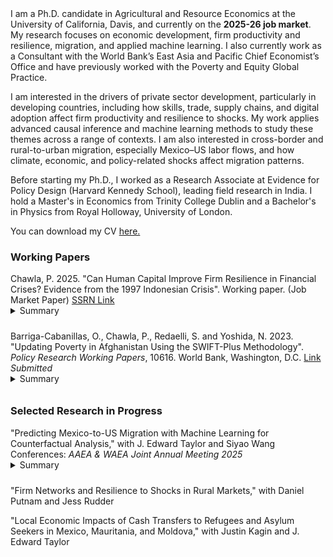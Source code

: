 <br><br>
I am a Ph.D. candidate in Agricultural and Resource Economics at the University of California, Davis, and currently on the **2025-26 job market**. My research focuses on economic development, firm productivity and resilience, migration, and applied machine learning. I also currently work as a Consultant with the World Bank’s East Asia and Pacific Chief Economist’s Office and have previously worked with the Poverty and Equity Global Practice.

I am interested in the drivers of private sector development, particularly in developing countries, including how skills, trade, supply chains, and digital adoption affect firm productivity and resilience to shocks. My work applies advanced causal inference and machine learning methods to study these themes across a range of contexts. I am also interested in cross-border and rural-to-urban migration, especially Mexico–US labor flows, and how climate, economic, and policy-related shocks affect migration patterns.

Before starting my Ph.D., I worked as a Research Associate at Evidence for Policy Design (Harvard Kennedy School), leading field research in India. I hold a Master's in Economics from Trinity College Dublin and a Bachelor's in Physics from Royal Holloway, University of London.

You can download my CV [here.](https://parthchawla.github.io/docs/ChawlaCV.pdf)

### Working Papers

Chawla, P. 2025. "Can Human Capital Improve Firm Resilience in Financial Crises? Evidence from the 1997 Indonesian Crisis". Working paper. (Job Market Paper) [SSRN Link](https://ssrn.com/abstract=5257343)    
<details style="margin-top:-1em; margin-bottom:-0.5em">
  <summary>Summary</summary>
  <small style="font-size:90%">
  Do returns to human capital rise during crises? This paper examines whether Indonesia’s INPRES school construction program in the 1970s improved firm resilience during the 1997 Asian Financial Crisis. I use a difference-in-differences strategy combined with a shift-share instrument, exploiting variation in district INPRES intensity and the national share of treated working-age cohorts. The results show that each additional school per 1,000 children increased post-crisis labor productivity and output by 2.8 and 3.5 percent, respectively. These gains were likely driven by INPRES-exposed plants benefiting from an abundant local supply of skilled production workers, which helped keep wages lower and allowed them to retain more educated workers during the crisis.
  </small>
</details>
<br>

Barriga-Cabanillas, O., Chawla, P., Redaelli, S. and Yoshida, N. 2023. "Updating Poverty in Afghanistan Using the SWIFT-Plus Methodology". *Policy Research Working Papers*, 10616. World Bank, Washington, D.C. [Link](https://documents1.worldbank.org/curated/en/099439111272329963/pdf/IDU0ed4d6e61077f404936080040a13f92c09683.pdf)    
*Submitted*    
<details style="margin-top:-1em; margin-bottom:-0.5em">
  <summary>Summary</summary>
  <small style="font-size:90%">
  This paper uses a machine learning-based survey-to-survey imputation method (SWIFT-plus) to estimate poverty in Afghanistan following the Taliban’s return to power in August 2021. A model trained on the 2019/20 Expenditure and Labor Force Survey is used to predict household consumption in the 2023 Afghanistan Welfare Monitoring Survey, a phone survey drawn from the same sampling frame. The results show that 48.3 percent of the population was poor as of April-June 2023, a 4 percentage point decline since the same months in 2020. This decline was driven by falling rural poverty, while urban poverty remained unchanged.
  </small>
</details>
<br>

### Selected Research in Progress

"Predicting Mexico-to-US Migration with Machine Learning for Counterfactual Analysis," with J. Edward Taylor and Siyao Wang    
Conferences: *AAEA & WAEA Joint Annual Meeting 2025*    
<details style="margin-top:-1em; margin-bottom:-0.5em">
  <summary>Summary</summary>
  <small style="font-size:90%">
  Reliable tools to predict migration are increasingly important amid rising climate and economic risks, and demographic shifts. Tree-based machine learning models can uncover complex, nonlinear relationships that conventional models often miss and can be used to simulate responses to shocks. Migration data are costly to collect, so models must perform well with readily available data. We first train a LightGBM model on an ideal dataset, a panel tracking the employment locations of 10,739 individuals from 1980 to 2007, and achieve high predictive accuracy. Using this as a benchmark, we then train a model on just four years of data without migration histories. By adding public weather data, this restricted model approaches benchmark performance (within 0.1 F1 score). Counterfactual shocks show that a 10% rise in temperature reduces migration by 13% the following year, a 10% increase in age lowers it by 17%, and a 10% drop in income by 18%.
  </small>
</details>
<br>

"Firm Networks and Resilience to Shocks in Rural Markets," with Daniel Putnam and Jess Rudder
<br>

"Local Economic Impacts of Cash Transfers to Refugees and Asylum Seekers in Mexico, Mauritania, and Moldova," with Justin Kagin and J. Edward Taylor
<br>

